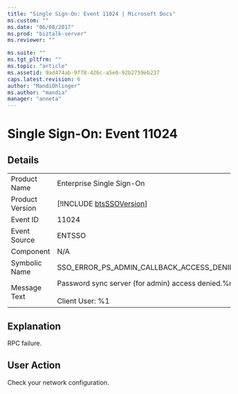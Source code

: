 ```yaml
---
title: "Single Sign-On: Event 11024 | Microsoft Docs"
ms.custom: ""
ms.date: "06/08/2017"
ms.prod: "biztalk-server"
ms.reviewer: ""

ms.suite: ""
ms.tgt_pltfrm: ""
ms.topic: "article"
ms.assetid: 9ad474ab-9f78-426c-a5e0-92b2759eb237
caps.latest.revision: 6
author: "MandiOhlinger"
ms.author: "mandia"
manager: "anneta"
---
```

# Single Sign-On: Event 11024
## Details  
  
|                 |                                                                               |
|-----------------|-------------------------------------------------------------------------------|
|  Product Name   |                           Enterprise Single Sign-On                           |
| Product Version |          [!INCLUDE [btsSSOVersion](../includes/btsssoversion-md.md)]          |
|    Event ID     |                                     11024                                     |
|  Event Source   |                                    ENTSSO                                     |
|    Component    |                                      N/A                                      |
|  Symbolic Name  |                   SSO_ERROR_PS_ADMIN_CALLBACK_ACCESS_DENIED                   |
|  Message Text   | Password sync server (for admin) access denied.%r<br /><br /> Client User: %1 |
  
## Explanation  
 RPC failure.  
  
## User Action  
 Check your network configuration.